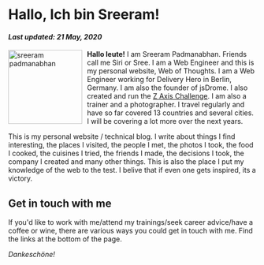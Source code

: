 # Hallo, Ich bin Sreeram!

#### *Last updated: 21 May, 2020*

<img style="float: left; height: 150px; width: 150px; margin-right: 10px" loading="lazy" src="/img/sreeram.jpg" title="sreeram padmanabhan" />

**Hallo leute!** I am Sreeram Padmanabhan. Friends call me Siri or Sree. I am a Web Engineer and this is my personal website, Web of Thoughts. I am a Web Engineer working for Delivery Hero in Berlin, Germany. I am also the founder of jsDrome. I also created and run the [Z Axis Challenge](https://zaxis.jsdrome.com). I am also a trainer and a photographer. I travel regularly and have so far covered 13 countries and several cities. I will be covering a lot more over the next years.

This is my personal website / technical blog. I write about things I find interesting, the places I visited, the people I met, the photos I took, the food I cooked, the cuisines I tried, the friends I made, the decisions I took, the company I created and many other things. This is also the place I put my knowledge of the web to the test. I belive that if even one gets inspired, its a victory.

## Get in touch with me
If you'd like to work with me/attend my trainings/seek career advice/have a coffee or wine, there are various ways you could get in touch with me. Find the links at the bottom of the page.

*Dankeschöne!*
